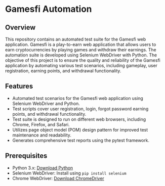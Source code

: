 # Gamesfi Automation

## Overview
This repository contains an automated test suite for the Gamesfi web application. Gamesfi is a play-to-earn web application that allows users to earn cryptocurrencies by playing games and withdraw their earnings. The automation suite is developed using Selenium WebDriver with Python.
The objective of this project is to ensure the quality and reliability of the Gamesfi application by automating various test scenarios, including gameplay, user registration, earning points, and withdrawal functionality.

## Features
- Automated test scenarios for the Gamesfi web application using Selenium WebDriver and Python.
- Test scripts cover user registration, login, forgot password earning points, and withdrawal functionality.
- Test suite is designed to run on different web browsers, including Chrome, Firefox, and Safari.
- Utilizes page object model (POM) design pattern for improved test maintenance and readability.
- Generates comprehensive test reports using the pytest framework.

## Prerequisites
- Python 3.x: [Download Python](https://www.python.org/downloads/)
- Selenium WebDriver: Install using `pip install selenium`
- Chrome WebDriver: [Download ChromeDriver](https://sites.google.com/a/chromium.org/chromedriver/downloads)
